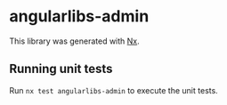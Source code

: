 # angularlibs-admin

This library was generated with [Nx](https://nx.dev).

## Running unit tests

Run `nx test angularlibs-admin` to execute the unit tests.
